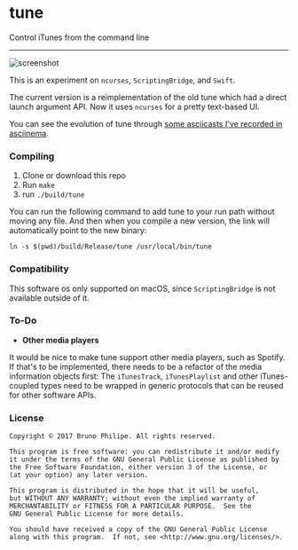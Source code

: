 # tune

Control iTunes from the command line

---

<script type="text/javascript" src="https://asciinema.org/a/118730.js" id="asciicast-118730" async></script>

![screenshot](http://i.imgur.com/cvQBFbI.png)

This is an experiment on `ncurses`, `ScriptingBridge`, and `Swift`.

The current version is a reimplementation of the old tune which had a direct launch argument API. Now it uses `ncurses` for a pretty text-based UI.

You can see the evolution of tune through [some asciicasts I've recorded in asciinema](https://asciinema.org/~brunophilipe).

### Compiling

1. Clone or download this repo
2. Run `make`
3. run `./build/tune`

You can run the following command to add tune to your run path without moving any file. And then when you compile a new version, the link will automatically point to the new binary:

```
ln -s $(pwd)/build/Release/tune /usr/local/bin/tune
```

### Compatibility

This software os only supported on macOS, since `ScriptingBridge` is not available outside of it.

### To-Do

* **Other media players**

It would be nice to make tune support other media players, such as Spotify. If that's to be implemented, there needs to be a refactor of the media information objects first: The `iTunesTrack`, `iTunesPlaylist` and other iTunes-coupled types need to be wrapped in generic protocols that can be reused for other software APIs.

### License

```
Copyright © 2017 Bruno Philipe. All rights reserved.

This program is free software: you can redistribute it and/or modify
it under the terms of the GNU General Public License as published by
the Free Software Foundation, either version 3 of the License, or
(at your option) any later version.

This program is distributed in the hope that it will be useful,
but WITHOUT ANY WARRANTY; without even the implied warranty of
MERCHANTABILITY or FITNESS FOR A PARTICULAR PURPOSE.  See the
GNU General Public License for more details.

You should have received a copy of the GNU General Public License
along with this program.  If not, see <http://www.gnu.org/licenses/>.
```
